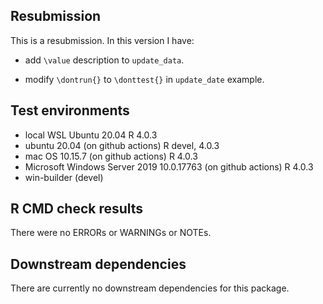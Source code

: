 ## Resubmission

This is a resubmission. In this version I have:

- add `\value` description to `update_data`.

- modify `\dontrun{}` to `\donttest{}` in `update_date` example.

## Test environments

- local WSL Ubuntu 20.04 R 4.0.3
- ubuntu 20.04 (on github actions) R devel, 4.0.3
- mac OS 10.15.7 (on github actions) R 4.0.3
- Microsoft Windows Server 2019 10.0.17763 (on github actions) R 4.0.3
- win-builder (devel)

## R CMD check results

There were no ERRORs or WARNINGs or NOTEs.

## Downstream dependencies

There are currently no downstream dependencies for this package.
